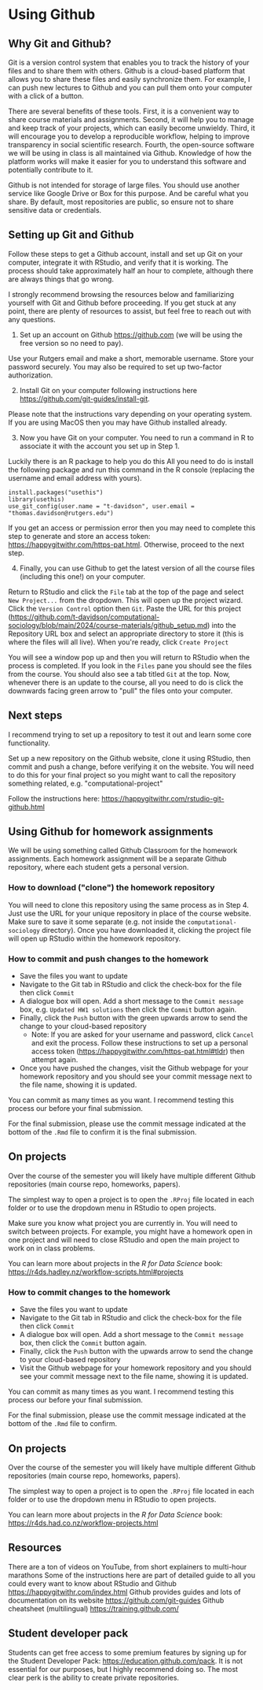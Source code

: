 
# Using Github

## Why Git and Github?

Git is a version control system that enables you to track the history of your files and to share them with others. Github  is a cloud-based platform that allows you to share these files and easily synchronize them. For example, I can push new lectures to Github and you can pull them onto your computer with a click of a button.

There are several benefits of these tools. First, it is a convenient way to share course materials and assignments. Second, it will help you to manage and keep track of your projects, which can easily become unwieldy. Third, it will encourage you to develop a reproducible workflow, helping to improve transparency in social scientific research. Fourth, the open-source software we will be using in class is all maintained via Github. Knowledge of how the platform works will make it easier for you to understand this software and potentially contribute to it.

Github is not intended for storage of large files. You should use another service like Google Drive or Box for this purpose. And be careful what you share. By default, most repositories are public, so ensure not to share sensitive data or credentials.

## Setting up Git and Github

Follow these steps to get a Github account, install and set up Git on your computer, integrate it with RStudio, and verify that it is working. The process should take approximately half an hour to complete, although there are always things that go wrong.

I strongly recommend browsing the resources below and familiarizing yourself with Git and Github before proceeding. If you get stuck at any point, there are plenty of resources to assist, but feel free to reach out with any questions.

1. Set up an account on Github https://github.com (we will be using the free version so no need to pay).

Use your Rutgers email and make a short, memorable username. Store your password securely. You may also be required to set up two-factor authorization.

2. Install Git on your computer following instructions here https://github.com/git-guides/install-git.

Please note that the instructions vary depending on your operating system. If you are using MacOS then you may have Github installed already. 

3. Now you have Git on your computer. You need to run a command in R to associate it with the account you set up in Step 1.

Luckily there is an R package to help you do this All you need to do is install the following package and run this command in the R console (replacing the username and email address with yours).

```
install.packages("usethis")
library(usethis)
use_git_config(user.name = "t-davidson", user.email = "thomas.davidson@rutgers.edu")
```
If you get an access or permission error then you may need to complete this step to generate and store an access token: https://happygitwithr.com/https-pat.html. Otherwise, proceed to the next step.

4. Finally, you can use Github to get the latest version of all the course files (including this one!) on your computer.

Return to RStudio and click the `File` tab at the top of the page and select `New Project...` from the dropdown. This will open up the project wizard. Click the `Version Control` option then `Git`. Paste the URL for this project (https://github.com/t-davidson/computational-sociology/blob/main/2024/course-materials/github_setup.md) into the Repository URL box and select an appropriate directory to store it (this is where the files will all live). When you're ready, click `Create Project`

You will see a window pop up and then you will return to RStudio when the process is completed. If you look in the `Files` pane you should see the files from the course. You should also see a tab titled `Git` at the top. Now, whenever there is an update to the course, all you need to do is click the downwards facing green arrow to "pull" the files onto your computer.

## Next steps

I recommend trying to set up a repository to test it out and learn some core functionality.

Set up a new repository on the Github website, clone it using RStudio, then commit and push a change, before verifying it on the website. You will need to do this for your final project so you might want to call the repository something related, e.g. "computational-project"

Follow the instructions here: https://happygitwithr.com/rstudio-git-github.html

## Using Github for homework assignments

We will be using something called Github Classroom for the homework assignments. Each homework assignment will be a separate Github repository, where each student gets a personal version. 


### How to download ("clone") the homework repository
You will need to clone this repository using the same process as in Step 4. Just use the URL for your unique repository in place of the course website. Make sure to save it some separate (e.g. not inside the `computational-sociology` directory). Once you have downloaded it, clicking the project file will open up RStudio within the homework repository.

### How to commit and push changes to the homework

- Save the files you want to update
- Navigate to the Git tab in RStudio and click the check-box for the file then click `Commit`
- A dialogue box will open. Add a short message to the `Commit message` box, e.g. `Updated HW1 solutions` then click the `Commit` button again. 
- Finally, click the `Push` button with the green upwards arrow to send the change to your cloud-based repository
	- Note: If you are asked for your username and password, click `Cancel` and exit the process. Follow these instructions to set up a personal access token (https://happygitwithr.com/https-pat.html#tldr) then attempt again.
- Once you have pushed the changes, visit the Github webpage for your homework repository and you should see your commit message next to the file name, showing it is updated.

You can commit as many times as you want. I recommend testing this process our before your final submission.

For the final submission, please use the commit message indicated at the bottom of the `.Rmd` file to confirm it is the final submission.

## On projects

Over the course of the semester you will likely have multiple different Github repositories (main course repo, homeworks, papers).

The simplest way to open a project is to open the `.RProj` file located in each folder or to use the dropdown menu in RStudio to open projects.

Make sure you know what project you are currently in. You will need to switch between projects. For example, you might have a homework open in one project and will need to close RStudio and open the main project to work on in class problems.

You can learn more about projects in the *R for Data Science* book: https://r4ds.hadley.nz/workflow-scripts.html#projects

### How to commit changes to the homework

- Save the files you want to update
- Navigate to the Git tab in RStudio and click the check-box for the file then click `Commit`
- A dialogue box will open. Add a short message to the `Commit message` box, then click the `Commit` button again.
- Finally, click the `Push` button with the upwards arrow to send the change to your cloud-based repository
- Visit the Github webpage for your homework repository and you should see your commit message next to the file name, showing it is updated.

You can commit as many times as you want. I recommend testing this process our before your final submission.

For the final submission, please use the commit message indicated at the bottom of the `.Rmd` file to confirm.

## On projects

Over the course of the semester you will likely have multiple different Github repositories (main course repo, homeworks, papers).

The simplest way to open a project is to open the `.RProj` file located in each folder or to use the dropdown menu in RStudio to open projects.

You can learn more about projects in the *R for Data Science* book: https://r4ds.had.co.nz/workflow-projects.html

## Resources

There are a ton of videos on YouTube, from short explainers to multi-hour marathons
Some of the instructions here are part of detailed guide to all you could every want to know about RStudio and Github https://happygitwithr.com/index.html
Github provides guides and lots of documentation on its website https://github.com/git-guides
Github cheatsheet (multilingual) https://training.github.com/

## Student developer pack
Students can get free access to some premium features by signing up for the Student Developer Pack: https://education.github.com/pack. It is not essential for our purposes, but I highly recommend doing so. The most clear perk is the ability to create private repositories.
